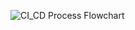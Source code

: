 ![CI_CD Process Flowchart](https://github.com/user-attachments/assets/bbc6c644-473d-4751-8eae-3617d75b402c)
